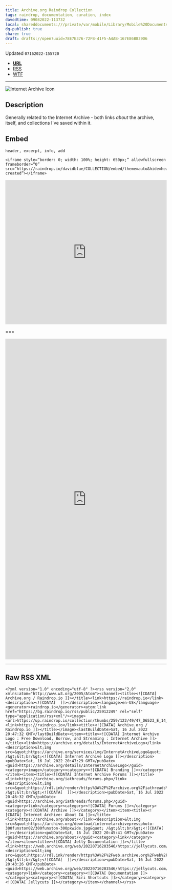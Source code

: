 ```yaml
---
title: Archive.org Raindrop Collection
tags: raindrop, documentation, curation, index
davodtime: 09082022-113732
local: shareddocuments:///private/var/mobile/Library/Mobile%20Documents/iCloud~md~obsidian/Documents/OBSHIDDIAN/drafts/78E7E376-72FB-41F5-A4AB-167E86B839D6.md
dg-publish: true
share: true
draft: drafts://open?uuid=78E7E376-72FB-41F5-A4AB-167E86B839D6
---
```

Updated `07162022-155720`

- [**URL**](https://raindrop.io/davidblue/archive-org-25912249)
- [RSS](https://raindrop.io/collection/25912249/feed)
- [WTF](https://davidblue.wtf/drafts/78E7E376-72FB-41F5-A4AB-167E86B839D6.html)

---

![Internet Archive Icon](https://i.snap.as/9svrd6iB.png)

## Description

Generally related to the Internet Archive - both links *about* the archive, itself, and collections I've saved within it.

## Embed

`header, excerpt, info, add`

```
<iframe style=“border: 0; width: 100%; height: 650px;” allowfullscreen frameborder=“0” src=“https://raindrop.io/davidblue/COLLECTION/embed/theme=auto&hide=header%2C+excerpt%2C+info%2C+add&sort=-created”></iframe>
```

<iframe style="border: 0; width: 100%; height: 450px;" allowfullscreen frameborder="0" src="https://raindrop.io/davidblue/embed/theme=auto&hide=header%2C+excerpt%2C+info%2C+add&sort=-created"></iframe>

===

<iframe style="border: 0; width: 100%; height: 1000px;" allowfullscreen frameborder="0" src="https://raindrop.io/davidblue/embed/me/theme=auto"></iframe>

---

## Raw RSS XML

```
<?xml version="1.0" encoding="utf-8" ?><rss version="2.0" xmlns:atom="http://www.w3.org/2005/Atom"><channel><title><![CDATA[ Archive.org / Raindrop.io ]]></title><link>https://raindrop.io</link><description><![CDATA[  ]]></description><language>en-US</language><generator>raindrop.io</generator><atom:link href="https://bg.raindrop.io/rss/public/25912249" rel="self" type="application/rss+xml"/><image><url>https://up.raindrop.io/collection/thumbs/259/122/49/47_D6523_E_14_D5_42_C1_ABCE_16085_A60982_F.jpeg</url><link>https://raindrop.io</link><title><![CDATA[ Archive.org / Raindrop.io ]]></title></image><lastBuildDate>Sat, 16 Jul 2022 20:47:32 GMT</lastBuildDate><item><title><![CDATA[ Internet Archive Logo : Free Download, Borrow, and Streaming : Internet Archive ]]></title><link>https://archive.org/details/InternetArchiveLogo</link><description>&lt;img src=&quot;https://archive.org/services/img/InternetArchiveLogo&quot; /&gt;&lt;br/&gt;<![CDATA[ Internet Archive Logo ]]></description><pubDate>Sat, 16 Jul 2022 20:47:29 GMT</pubDate><guid>https://archive.org/details/InternetArchiveLogo</guid><category>image</category><category><![CDATA[ Branding ]]></category></item><item><title><![CDATA[ Internet Archive Forums ]]></title><link>https://archive.org/iathreads/forums.php</link><description>&lt;img src=&quot;https://rdl.ink/render/https%3A%2F%2Farchive.org%2Fiathreads%2Fforums.php&quot; /&gt;&lt;br/&gt;<![CDATA[  ]]></description><pubDate>Sat, 16 Jul 2022 20:46:32 GMT</pubDate><guid>https://archive.org/iathreads/forums.php</guid><category>link</category><category><![CDATA[ Forums ]]></category><category><![CDATA[ Archive ]]></category></item><item><title><![CDATA[ Internet Archive: About IA ]]></title><link>https://archive.org/about/</link><description>&lt;img src=&quot;https://archive.org/download/internetarchivepressphoto-300funston02/300funston-300pxwide.jpg&quot; /&gt;&lt;br/&gt;<![CDATA[  ]]></description><pubDate>Sat, 16 Jul 2022 20:45:41 GMT</pubDate><guid>https://archive.org/about/</guid><category>link</category></item><item><title><![CDATA[ Jelly Documentation ]]></title><link>https://web.archive.org/web/20220716203546/https://jellycuts.com/docs/</link><description>&lt;img src=&quot;https://rdl.ink/render/https%3A%2F%2Fweb.archive.org%2Fweb%2F20220716203546%2Fhttps%3A%2F%2Fjellycuts.com%2Fdocs%2F&quot; /&gt;&lt;br/&gt;<![CDATA[  ]]></description><pubDate>Sat, 16 Jul 2022 20:43:26 GMT</pubDate><guid>https://web.archive.org/web/20220716203546/https://jellycuts.com/docs/</guid><category>link</category><category><![CDATA[ Documentation ]]></category><category><![CDATA[ Siri Shortcuts ]]></category><category><![CDATA[ Jellycuts ]]></category></item></channel></rss>
```